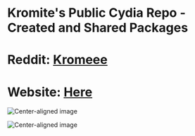 # Kromite's Public Cydia Repo - Created and Shared Packages
# Reddit: [Kromeee](https://www.reddit.com/u/kromeee/)
# Website: [Here](https://kromite.github.io/)

![Center-aligned image](https://github.com/Kromite/kromite.github.io/blob/master/CydiaIcon.png)

![Center-aligned image](https://github.com/Kromite/kromite.github.io/blob/master/images/retroarch-icon.png)
